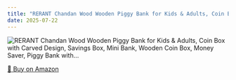 ```yaml
---
title: "RERANT Chandan Wood Wooden Piggy Bank for Kids & Adults, Coin Box with Carved Design, Savings Box, Mini Bank, Wooden Coin Box, Money Saver, Piggy Bank with…"
date: 2025-07-22
---
```


<img src="" alt="RERANT Chandan Wood Wooden Piggy Bank for Kids & Adults, Coin Box with Carved Design, Savings Box, Mini Bank, Wooden Coin Box, Money Saver, Piggy Bank with…" style="max-width:100%;"/>

[🛒 Buy on Amazon](?tag=dineshtechblo-21)
